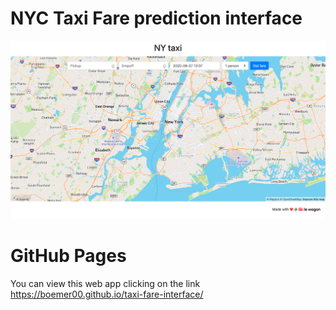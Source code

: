 # NYC Taxi Fare prediction interface

![](images/snapshot.png)

# GitHub Pages

You can view this web app clicking on the link https://boemer00.github.io/taxi-fare-interface/

